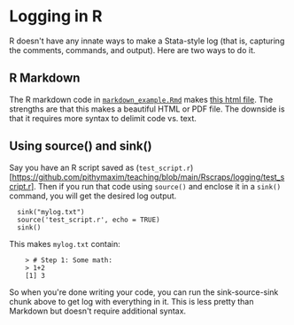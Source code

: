 # Logging in R #

R doesn't have any innate ways to make a Stata-style log (that is, capturing the comments, commands, and output). Here are two ways to do it.

## R Markdown ##

The R markdown code in [`markdown_example.Rmd`](https://github.com/pithymaxim/teaching/blob/main/Rscraps/logging/markdown_example.Rmd) makes [this html file](https://htmlpreview.github.io/?https://github.com/pithymaxim/teaching/blob/main/Rscraps/logging/markdown_example_output.html). The strengths are that this makes a beautiful HTML or PDF file. The downside is that it requires more syntax to delimit code vs. text.

## Using source() and sink() ## 

Say you have an R script saved as (`test_script.r`)[https://github.com/pithymaxim/teaching/blob/main/Rscraps/logging/test_script.r]. Then if you run that code using `source()` and enclose it in a `sink()` command, you will get the desired log output.

      sink("mylog.txt")
      source('test_script.r', echo = TRUE)
      sink()
      
This makes `mylog.txt` contain:

        > # Step 1: Some math:
        > 1+2
        [1] 3

So when you're done writing your code, you can run the sink-source-sink chunk above to get log with everything in it. This is less pretty than Markdown but doesn't require additional syntax.
